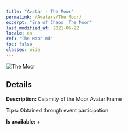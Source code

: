 ```yaml
---
title: "Avatar - The Moor"
permalink: /Avatars/The Moor/
excerpt: "Era of Chaos  The Moor"
last_modified_at: 2021-06-22
locale: en
ref: "The Moor.md"
toc: false
classes: wide
---
```

 ![The Moor](/images/a/avatarFrame_70.png)

## Details

 **Description:** Calamity of the Moor Avatar Frame 

 **Tips:** Obtained through event participation 

 **Is available:**  + 


